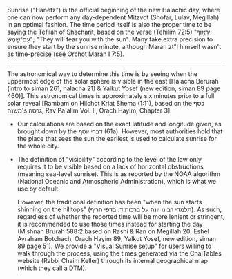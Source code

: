 Sunrise ("Hanetz") is the official beginning of the new Halachic day, where one can now perform any day-dependent Mitzvot (Shofar, Lulav, Megillah) in an optimal fashion. The time period itself is also the proper time to be saying the Tefilah of Shacharit, based on the verse (Tehilim 72:5) "יִֽירָא֥וּךָ עִם־שָׁ֣מֶשׁ"; "They will fear you with the sun". Many take extra precision to ensure they start by the sunrise minute, although Maran zt"l himself wasn't as time-precise (see Orchot Maran I 7:5).

---

The astronomical way to determine this time is by seeing when the uppermost edge of the solar sphere is visible in the east [Halacha Berurah (intro to siman 261, halacha 21) & Yalkut Yosef (new edition, siman 89 page 460)]. This astronomical times is approximately six minutes prior to a full solar reveal [Rambam on Hilchot Kriat Shema (1:11), based on the כסף משנה's גרסה, Rav Pa'alim Vol. II, Orach Hayim, Chapter 3].
- Our calculations are based on the exact latitude and longitude given, as brought down by the דברי יוסף (61a). However, most authorities hold that the place that sees the sun the earliest is used to calculate sunrise for the whole city.
- <p>The definition of "visibility" according to the level of the law only requires it to be visible based on a lack of horizontal obstructions (meaning sea-level sunrise). This is as reported by the NOAA algorithm (National Oceanic and Atmospheric Administration), which is what we use by default.</p><p>However, the traditional definition has been "when the sun starts shinning on the hilltops" (תלמדי רבינו יונה על ברכות ד: בדפי הריף). As such, regardless of whether the reported time will be more lenient or stringent, it is recommended to use those times instead for starting the day (Mishnah Brurah 588:2 based on Rashi & Ran on Megillah 20; Eshel Avraham Botchach, Orach Hayim 89; Yalkut Yosef, new edition, siman 89 page 51). We provide a "Visual Sunrise setup" for users willing to walk through the process, using the times generated via the ChaiTables website (Rabbi Chaim Keller) through its internal geographical map (which they call a DTM).</p>